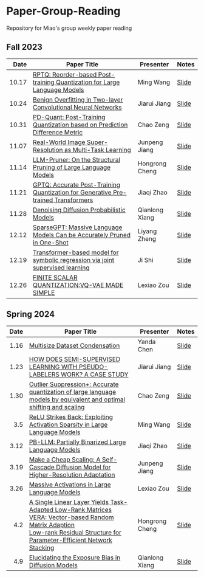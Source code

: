 # Paper-Group-Reading
Repository for Miao's group weekly paper reading
## Fall 2023
| Date | Paper Title | Presenter | Notes |
| --------:| ----------------------------------------------------------------------- | ----------- | ---------- |
| 10.17 | [RPTQ: Reorder-based Post-training Quantization for Large Language Models][1] | Ming Wang | [Slide][2] |
| 10.24 | [Benign Overfitting in Two-layer Convolutional Neural Networks][3] | Jiarui Jiang | [Slide][4] |
| 10.31 | [PD-Quant: Post-Training Quantization based on Prediction Difference Metric][5] | Chao Zeng | [Slide][6] |
| 11.07 | [Real-World Image Super-Resolution as Multi-Task Learning][7] | Junpeng Jiang | [Slide][8] |
| 11.14 | [LLM-Pruner: On the Structural Pruning of Large Language Models][9] | Hongrong Cheng | [Slide][10] |
| 11.21 | [GPTQ: Accurate Post-Training Quantization for Generative Pre-trained Transformers][11] | Jiaqi Zhao | [Slide][12] |
| 11.28 | [Denoising Diffusion Probabilistic Models][13] | Qianlong Xiang | [Slide][14] |
| 12.12 | [SparseGPT: Massive Language Models Can be Accurately Pruned in One-Shot][15] | Liyang Zheng | [Slide][16] |
| 12.19 | [Transformer-based model for symbolic regression via joint supervised learning ][17] | Ji Shi | [Slide][18] |
| 12.26 | [FINITE SCALAR QUANTIZATION:VQ-VAE MADE SIMPLE][19] | Lexiao Zou | [Slide][20] |




## Spring 2024
| Date | Paper Title | Presenter | Notes |
| -------:| ---------------------------------------------------------------------- | ---------- | ---------- |
| 1.16 | [Multisize Dataset Condensation][21] | Yanda Chen | [Slide][22] |
| 1.23 | [HOW DOES SEMI-SUPERVISED LEARNING WITH PSEUDO-LABELERS WORK? A CASE STUDY][23] | Jiarui Jiang | [Slide][24] |
| 1.30 | [Outlier Suppression+: Accurate quantization of large language models by equivalent and optimal shifting and scaling][25] | Chao Zeng | [Slide][26] |
| 3.5 | [ReLU Strikes Back: Exploiting Activation Sparsity in Large Language Models][27] | Ming Wang | [Slide][28] |
| 3.12 | [PB-LLM: Partially Binarized Large Language Models][29] | Jiaqi Zhao | [Slide][30] |
| 3.19 | [Make a Cheap Scaling: A Self-Cascade Diffusion Model for Higher-Resolution Adaptation][31] | Junpeng  Jiang | [Slide][32] |
| 3.26 | [Massive Activations in Large Language Models][33] | Lexiao Zou | [Slide][34] |
| 4.2 | [A Single Linear Layer Yields Task-Adapted Low-Rank Matrices][35]<br />[VERA: Vector-based Random Matrix Adaption][36]<br />[Low-rank Residual Structure for Parameter-Efficient Network Stacking][37] | Hongrong Cheng | [Slide][38] |
| 4.9 | [Elucidating the Exposure Bias in Diffusion Models][39] | Qianlong Xiang | [Slide][40] |

[1]:https://arxiv.org/pdf/2304.01089.pdf
[2]:Slides/23.10.17-wm.pdf
[3]:https://proceedings.neurips.cc/paper_files/paper/2022/file/a12c999be280372b157294e72a4bbc8b-Paper-Conference.pdf
[4]:Slides/23.10.24-jiarui.pdf
[5]:https://arxiv.org/pdf/2212.07048.pdf
[6]:Slides/23.10.31-chaozeng.pdf
[7]:https://openreview.net/pdf?id=8SCz56sUGP
[8]:Slides/23.11.07-junpeng.pdf
[9]:https://arxiv.org/pdf/2305.11627.pdf
[10]:Slides/23.11.14-chr.pdf
[11]:https://arxiv.org/pdf/2210.17323.pdf
[12]:Slides/23.11.21-zjq.pdf
[13]:https://proceedings.neurips.cc/paper/2020/hash/4c5bcfec8584af0d967f1ab10179ca4b-Abstract.html
[14]:Slides/23.11.28-xql.pdf
[15]:https://proceedings.mlr.press/v202/frantar23a.html
[16]:Slides/23.12.12-zly.pdf
[17]:https://openreview.net/forum?id=ULzyv9M1j5
[18]:Slides/23.12.19-sj.pdf
[19]:https://arxiv.org/pdf/2309.15505.pdf
[20]:Slides/23.12.26-zlx.pdf
[21]:https://openreview.net/pdf?id=FVhmnvqnsI
[22]:Slides/24.1.16-cyd.pdf
[23]:https://openreview.net/pdf?id=Dzmd-Cc8OI
[24]:Slides/24.1.23-jjr.pdf
[25]: https://aclanthology.org/2023.emnlp-main.102/
[26]: Slides/24.1.30-zc.pdf
[27]: https://openreview.net/forum?id=osoWxY8q2E
[28]: Slides/24.2.6-wm.pdf
[29]:https://arxiv.org/abs/2310.00034
[30]:Slides//24.3.10-zjq.pdf

[31]: https://arxiv.org/abs/2402.10491
[32]: Slides//24.3.19-jjp.pdf
[33]: https://arxiv.org/abs/2402.17762
[34]: Slides//24.3.26-zlx.pdf
[35]: https://arxiv.org/abs/2403.14946
[36]: https://arxiv.org/abs/2310.11454
[37]: https://arxiv.org/abs/2403.04303
[38]: Slides//24.4.2-chr.pdf
[39]: https://arxiv.org/abs/2308.15321
[40]: Slides//24.4.9-xql.pdf

